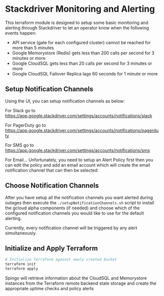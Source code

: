 # Stackdriver Monitoring and Alerting

This terraform module is designed to setup some basic monitoring and alerting through Stackdriver to let an operator know when the following events happen:
- API service (gate for each configured cluster) cannot be reached for more than 5 minutes
- Google Memorystore (Redis) gets less than 200 calls per second for 3 minutes or more
- Google CloudSQL gets less than 20 calls per second for 3 minutes or more
- Google CloudSQL Failover Replica lags 60 seconds for 1 minute or more

## Setup Notification Channels
Using the UI, you can setup notification channels as below: 

For Slack go to 
https://app.google.stackdriver.com/settings/accounts/notifications/slack

For PagerDuty go to
https://app.google.stackdriver.com/settings/accounts/notifications/pagerduty

For SMS go to
https://app.google.stackdriver.com/settings/accounts/notifications/sms

For Email...
Unfortunately, you need to setup an Alert Policy first then you can edit the policy and add an email account which will create the email notification channel that can then be selected

## Choose Notification Channels
After you have setup all the notification channels you want alerted during outages then execute the `./setupNotificationChannels.sh` script to install the gcloud alpha components (if needed) and choose which of the configured notification channels you would like to use for the default alerting.

Currently, every notification channel will be triggered by any alert simultaneously.

## Initialize and Apply Terraform

```sh
# Initialize Terraform against newly created bucket
terraform init
terraform apply
```

Spingo will retrieve information about the CloudSQL and Memorystore instances from the Terraform remote backend state storage and create the appropriate uptime checks and policy alerts
